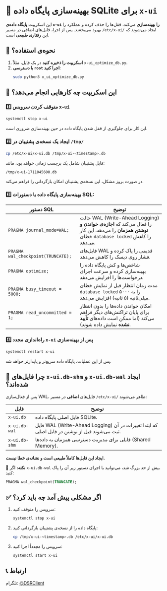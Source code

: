 # 🚀 بهینه‌سازی پایگاه داده SQLite برای `x-ui`

این اسکریپت **پایگاه داده‌ی `x-ui` را بهینه‌سازی** می‌کند، قفل‌ها را حذف کرده و عملکرد را بهبود می‌بخشد. پس از اجرا، فایل‌های اضافی در مسیر `/etc/x-ui/` ایجاد می‌شوند که این **رفتاری طبیعی** است.

## 📌 نحوه‌ی استفاده؟

1. **اسکریپت را ذخیره کنید** در یک فایل، مثلاً `x-ui_optimize_db.py`.
2. **با دسترسی `root` اجرا کنید**:
   ```bash
   sudo python3 x_ui_optimize_db.py
   ```

## 🚀 این اسکریپت چه کارهایی انجام می‌دهد؟

### 1️⃣ متوقف کردن سرویس `x-ui`
```bash
systemctl stop x-ui
```
این کار برای جلوگیری از قفل شدن پایگاه داده در حین بهینه‌سازی ضروری است.

### 2️⃣ ایجاد یک نسخه‌ی پشتیبان در `/tmp/`
```bash
cp /etc/x-ui/x-ui.db /tmp/x-ui-<timestamp>.db
```
فایل پشتیبان شامل یک برچسب زمانی خواهد بود، مانند:
```
/tmp/x-ui-1711045600.db
```
در صورت بروز مشکل، این نسخه‌ی پشتیبان امکان بازگردانی را فراهم می‌کند.

### 3️⃣ بهینه‌سازی پایگاه داده با دستورات SQL:

| **دستور SQL** | **توضیح** |
|---------------|-------------|
| `PRAGMA journal_mode=WAL;` | حالت WAL (Write-Ahead Logging) را فعال می‌کند که **اجازه‌ی خواندن و نوشتن همزمان** را می‌دهد. این کار خطای `database locked` را کاهش می‌دهد. |
| `PRAGMA wal_checkpoint(TRUNCATE);` | فایل‌های WAL قدیمی را پاک کرده و فشار روی دیسک را کاهش می‌دهد. |
| `PRAGMA optimize;` | شاخص‌ها و کش پایگاه داده را بهینه‌سازی کرده و سرعت اجرای درخواست‌ها را افزایش می‌دهد. |
| `PRAGMA busy_timeout = 5000;` | مدت زمان انتظار قبل از نمایش خطای `database locked` را به ۵۰۰۰ میلی‌ثانیه (۵ ثانیه) افزایش می‌دهد. |
| `PRAGMA read_uncommitted = 1;` | امکان خواندن داده‌ها را بدون انتظار برای پایان تراکنش‌های دیگر فراهم می‌کند (اما ممکن است داده‌های **تأیید نشده** نمایش داده شوند). |

### 4️⃣ راه‌اندازی مجدد `x-ui` پس از بهینه‌سازی
```bash
systemctl restart x-ui
```
پس از این عملیات، پایگاه داده سریع‌تر و پایدارتر خواهد شد.

## 📂 چرا فایل‌های `x-ui.db-shm` و `x-ui.db-wal` ایجاد شده‌اند؟

پس از فعال‌سازی WAL، فایل‌های **اضافی** در مسیر `/etc/x-ui/` ظاهر می‌شوند:

| **فایل** | **توضیح** |
|----------|-------------|
| `x-ui.db` | فایل اصلی پایگاه داده SQLite. |
| `x-ui.db-wal` | فایل WAL (Write-Ahead Logging) که ابتدا تغییرات در آن ثبت می‌شوند قبل از نوشتن در فایل اصلی. |
| `x-ui.db-shm` | فایلی برای مدیریت دسترسی همزمان به داده‌ها (Shared Memory). |

**ایجاد این فایل‌ها کاملاً طبیعی است و نشانه‌ی خطا نیست.**

📌 **نکته:** اگر `x-ui.db-wal` بیش از حد بزرگ شد، می‌توانید با اجرای دستور زیر آن را پاک کنید:
```sql
PRAGMA wal_checkpoint(TRUNCATE);
```

## ✅ اگر مشکلی پیش آمد چه باید کرد؟

1. سرویس را متوقف کنید:
   ```bash
   systemctl stop x-ui
   ```  
2. پایگاه داده را از نسخه‌ی پشتیبان بازگردانی کنید:
   ```bash
   cp /tmp/x-ui-<timestamp>.db /etc/x-ui/x-ui.db
   ```  
3. سرویس را مجدداً اجرا کنید:
   ```bash
   systemctl start x-ui
   ```

## 📞 ارتباط

تلگرام: [@DSRClient](https://t.me/DSRCLIENT)
